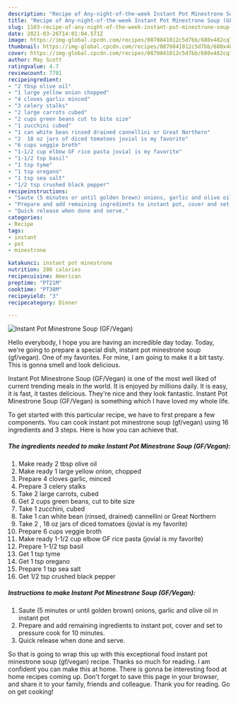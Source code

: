 ```yaml
---
description: "Recipe of Any-night-of-the-week Instant Pot Minestrone Soup (GF/Vegan)"
title: "Recipe of Any-night-of-the-week Instant Pot Minestrone Soup (GF/Vegan)"
slug: 1103-recipe-of-any-night-of-the-week-instant-pot-minestrone-soup-gf-vegan
date: 2021-03-26T14:01:04.571Z
image: https://img-global.cpcdn.com/recipes/0870841012c5d7bb/680x482cq70/instant-pot-minestrone-soup-gfvegan-recipe-main-photo.jpg
thumbnail: https://img-global.cpcdn.com/recipes/0870841012c5d7bb/680x482cq70/instant-pot-minestrone-soup-gfvegan-recipe-main-photo.jpg
cover: https://img-global.cpcdn.com/recipes/0870841012c5d7bb/680x482cq70/instant-pot-minestrone-soup-gfvegan-recipe-main-photo.jpg
author: May Scott
ratingvalue: 4.7
reviewcount: 7781
recipeingredient:
- "2 tbsp olive oil"
- "1 large yellow onion chopped"
- "4 cloves garlic minced"
- "3 celery stalks"
- "2 large carrots cubed"
- "2 cups green beans cut to bite size"
- "1 zucchini cubed"
- "1 can white bean rinsed drained cannellini or Great Northern"
- "2  18 oz jars of diced tomatoes jovial is my favorite"
- "6 cups veggie broth"
- "1-1/2 cup elbow GF rice pasta jovial is my favorite"
- "1-1/2 tsp basil"
- "1 tsp tyme"
- "1 tsp oregano"
- "1 tsp sea salt"
- "1/2 tsp crushed black pepper"
recipeinstructions:
- "Saute (5 minutes or until golden brown) onions, garlic and olive oil in instant pot"
- "Prepare and add remaining ingredients to instant pot, cover and set to pressure cook for 10 minutes."
- "Quick release when done and serve."
categories:
- Recipe
tags:
- instant
- pot
- minestrone

katakunci: instant pot minestrone 
nutrition: 208 calories
recipecuisine: American
preptime: "PT21M"
cooktime: "PT38M"
recipeyield: "3"
recipecategory: Dinner

---
```



![Instant Pot Minestrone Soup (GF/Vegan)](https://img-global.cpcdn.com/recipes/0870841012c5d7bb/680x482cq70/instant-pot-minestrone-soup-gfvegan-recipe-main-photo.jpg)

Hello everybody, I hope you are having an incredible day today. Today, we're going to prepare a special dish, instant pot minestrone soup (gf/vegan). One of my favorites. For mine, I am going to make it a bit tasty. This is gonna smell and look delicious.

Instant Pot Minestrone Soup (GF/Vegan) is one of the most well liked of current trending meals in the world. It is enjoyed by millions daily. It is easy, it is fast, it tastes delicious. They're nice and they look fantastic. Instant Pot Minestrone Soup (GF/Vegan) is something which I have loved my whole life.




To get started with this particular recipe, we have to first prepare a few components. You can cook instant pot minestrone soup (gf/vegan) using 16 ingredients and 3 steps. Here is how you can achieve that.

<!--inarticleads1-->

##### The ingredients needed to make Instant Pot Minestrone Soup (GF/Vegan):

1. Make ready 2 tbsp olive oil
1. Make ready 1 large yellow onion, chopped
1. Prepare 4 cloves garlic, minced
1. Prepare 3 celery stalks
1. Take 2 large carrots, cubed
1. Get 2 cups green beans, cut to bite size
1. Take 1 zucchini, cubed
1. Take 1 can white bean (rinsed, drained) cannellini or Great Northern
1. Take 2 , 18 oz jars of diced tomatoes (jovial is my favorite)
1. Prepare 6 cups veggie broth
1. Make ready 1-1/2 cup elbow GF rice pasta (jovial is my favorite)
1. Prepare 1-1/2 tsp basil
1. Get 1 tsp tyme
1. Get 1 tsp oregano
1. Prepare 1 tsp sea salt
1. Get 1/2 tsp crushed black pepper




<!--inarticleads2-->

##### Instructions to make Instant Pot Minestrone Soup (GF/Vegan):

1. Saute (5 minutes or until golden brown) onions, garlic and olive oil in instant pot
1. Prepare and add remaining ingredients to instant pot, cover and set to pressure cook for 10 minutes.
1. Quick release when done and serve.




So that is going to wrap this up with this exceptional food instant pot minestrone soup (gf/vegan) recipe. Thanks so much for reading. I am confident you can make this at home. There is gonna be interesting food at home recipes coming up. Don't forget to save this page in your browser, and share it to your family, friends and colleague. Thank you for reading. Go on get cooking!
